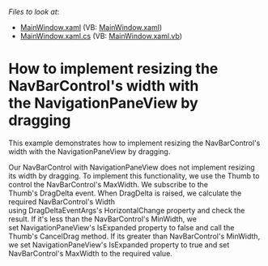 <!-- default file list -->
*Files to look at*:

* [MainWindow.xaml](./CS/MainWindow.xaml) (VB: [MainWindow.xaml](./VB/MainWindow.xaml))
* [MainWindow.xaml.cs](./CS/MainWindow.xaml.cs) (VB: [MainWindow.xaml.vb](./VB/MainWindow.xaml.vb))
<!-- default file list end -->
# How to implement resizing the NavBarControl's width with the NavigationPaneView by dragging


<p>This example demonstrates how to implement resizing the NavBarControl's width with the NavigationPaneView by dragging.</p>
<p>Our NavBarControl with NavigationPaneView does not implement resizing its width by dragging. To implement this functionality, we use the Thumb to control the NavBarControl's MaxWidth. We subscribe to the Thumb's DragDelta event. When DragDelta is raised, we calculate the required NavBarControl's Width using DragDeltaEventArgs's HorizontalChange property and check the result. If it's less than the NavBarControl's MinWidth, we set NavigationPaneView's IsExpanded property to false and call the Thumb's CancelDrag method. If its greater than NavBarControl's MinWidth, we set NavigationPaneView's IsExpanded property to true and set NavBarControl's MaxWidth to the required value.</p>

<br/>


